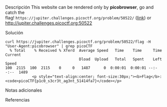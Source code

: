 Descripción
	This website can be rendered only by **picobrowser**, go and catch the flag! `https://jupiter.challenges.picoctf.org/problem/50522/` ([link](https://jupiter.challenges.picoctf.org/problem/50522/)) or http://jupiter.challenges.picoctf.org:50522
	
Solución
	
	curl https://jupiter.challenges.picoctf.org/problem/50522/flag -H "User-Agent:picobrowser" | grep picoCTF
	  % Total    % Received % Xferd  Average Speed   Time    Time     Time  Current
	                                 Dload  Upload   Total   Spent    Left  Speed
	100  2115  100  2115    0     0   1487      0  0:00:01  0:00:01 --:--:--  1489
	            <p style="text-align:center; font-size:30px;"><b>Flag</b>: <code>picoCTF{p1c0_s3cr3t_ag3nt_51414fa7}</code></p>
	
Notas adicionales
	
	
Referencias
	
	